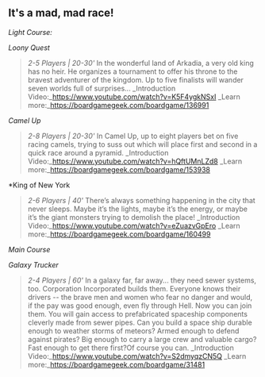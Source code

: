 ## It's a mad, mad race!

*Light Course:*

*Loony Quest*
>_2-5 Players | 20-30'_
>In the wonderful land of Arkadia, a very old king has no heir. He organizes a tournament to offer his throne to the bravest adventurer of the kingdom. Up to five finalists will wander seven worlds full of surprises...
>_Introduction Video:_https://www.youtube.com/watch?v=K5F4ygkNSxI
>_Learn more:_https://boardgamegeek.com/boardgame/136991

*Camel Up*
>_2-8 Players | 20-30'_
>In Camel Up, up to eight players bet on five racing camels, trying to suss out which will place first and second in a quick race around a pyramid.
>_Introduction Video:_https://www.youtube.com/watch?v=hQftUMnLZd8
>_Learn more:_https://boardgamegeek.com/boardgame/153938

*King of New York
>_2-6 Players | 40'_
>There’s always something happening in the city that never sleeps. Maybe it’s the lights, maybe it’s the energy, or maybe it’s the giant monsters trying to demolish the place!
>_Introduction Video:_https://www.youtube.com/watch?v=eZuazvGpEro
>_Learn more:_https://boardgamegeek.com/boardgame/160499

*Main Course*

*Galaxy Trucker*
>_2-4 Players | 60'_
>In a galaxy far, far away... they need sewer systems, too. Corporation Incorporated builds them. Everyone knows their drivers -- the brave men and women who fear no danger and would, if the pay was good enough, even fly through Hell. Now you can join them. You will gain access to prefabricated spaceship components cleverly made from sewer pipes. Can you build a space ship durable enough to weather storms  of  meteors?  Armed  enough  to  defend  against  pirates?  Big  enough  to  carry  a  large  crew  and  valuable cargo? Fast enough to get there first?Of course you can.
>_Introduction Video:_https://www.youtube.com/watch?v=S2dmyqzCN5Q
>_Learn more:_https://boardgamegeek.com/boardgame/31481
